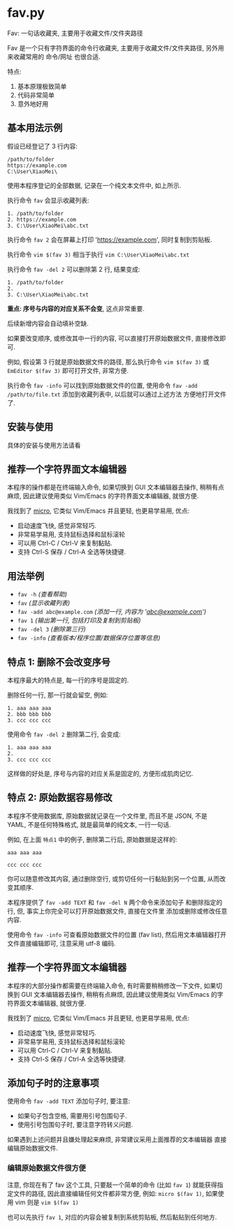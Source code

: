 # fav.py

Fav: 一句话收藏夹, 主要用于收藏文件/文件夹路径

Fav 是一个只有字符界面的命令行收藏夹, 主要用于收藏文件/文件夹路径,
另外用来收藏常用的 命令/网址 也很合适.

特点:

1. 基本原理极致简单
2. 代码非常简单
3. 意外地好用

## 基本用法示例

假设已经登记了 3 行内容:

```text
/path/to/folder
https://example.com
C:\User\XiaoMei\
```

使用本程序登记的全部数据, 记录在一个纯文本文件中, 如上所示.

执行命令 `fav` 会显示收藏列表:

```text
1. /path/to/folder
2. https://example.com
3. C:\User\XiaoMei\abc.txt
```

执行命令 `fav 2` 会在屏幕上打印 'https://example.com', 同时复制到剪贴板.

执行命令 `vim $(fav 3)` 相当于执行 `vim C:\User\XiaoMei\abc.txt`

执行命令 `fav -del 2` 可以删除第 2 行, 结果变成:

```text
1. /path/to/folder
2.
3. C:\User\XiaoMei\abc.txt
```

**重点: 序号与内容的对应关系不会变**, 这点非常重要.

后续新增内容会自动填补空缺.

如果要改变顺序, 或修改其中一行的内容, 可以直接打开原始数据文件, 直接修改即可.

例如, 假设第 3 行就是原始数据文件的路径, 那么执行命令
`vim $(fav 3)` 或 `EmEditor $(fav 3)` 即可打开文件, 非常方便.

执行命令 `fav -info` 可以找到原始数据文件的位置, 使用命令
`fav -add /path/to/file.txt` 添加到收藏列表中, 以后就可以通过上述方法
方便地打开文件了.

## 安装与使用

具体的安装与使用方法请看 []()

## 推荐一个字符界面文本编辑器

本程序的操作都是在终端输入命令, 如果切换到 GUI 文本编辑器去操作,
稍稍有点麻烦, 因此建议使用类似 Vim/Emacs 的字符界面文本编辑器, 就很方便.

我找到了 [micro](https://github.com/zyedidia/micro), 它类似 Vim/Emacs
并且更轻, 也更易学易用, 优点:

- 启动速度飞快, 感觉非常轻巧.
- 非常易学易用, 支持鼠标选择和鼠标滚轮
- 可以用 Ctrl-C / Ctrl-V 来复制黏贴.
- 支持 Ctrl-S 保存 / Ctrl-A 全选等快捷键.

## 用法举例

- `fav -h` *(查看帮助)*
- `fav` *(显示收藏列表)*
- `fav -add abc@example.com` *(添加一行, 内容为 'abc@example.com')*
- `fav 1` *(输出第一行, 包括打印及复制到剪贴板)*
- `fav -del 3` *(删除第三行)*
- `fav -info` *(查看版本/程序位置/数据保存位置等信息)*

## 特点 1: 删除不会改变序号

本程序最大的特点是, 每一行的序号是固定的.

删除任何一行, 那一行就会留空, 例如:

```text
1. aaa aaa aaa
2. bbb bbb bbb
3. ccc ccc ccc
```

使用命令 `fav -del 2` 删除第二行, 会变成:

```text
1. aaa aaa aaa
2.
3. ccc ccc ccc
```

这样做的好处是, 序号与内容的对应关系是固定的, 方便形成肌肉记忆.

## 特点 2: 原始数据容易修改

本程序不使用数据库, 原始数据就记录在一个文件里, 而且不是 JSON, 不是 YAML,
不是任何特殊格式, 就是最简单的纯文本, 一行一句话.

例如, 在上面 `特点1` 中的例子, 删除第二行后, 原始数据是这样的:

```text
aaa aaa aaa

ccc ccc ccc
```

你可以随意修改其内容, 通过删除空行, 或剪切任何一行黏贴到另一个位置,
从而改变其顺序.

本程序提供了 `fav -add TEXT` 和 `fav -del N` 两个命令来添加句子
和删除指定的行, 但, 事实上你完全可以打开原始数据文件, 直接在文件里
添加或删除或修改任意内容.

使用命令 `fav -info` 可查看原始数据文件的位置 (fav list),
然后用文本编辑器打开文件直接编辑即可, 注意采用 utf-8 编码.

## 推荐一个字符界面文本编辑器

本程序的大部分操作都需要在终端输入命令, 有时需要稍稍修改一下文件,
如果切换到 GUI 文本编辑器去操作, 稍稍有点麻烦, 因此建议使用类似
Vim/Emacs 的字符界面文本编辑器, 就很方便.

我找到了 [micro](https://github.com/zyedidia/micro), 它类似 Vim/Emacs
并且更轻, 也更易学易用, 优点:

- 启动速度飞快, 感觉非常轻巧.
- 非常易学易用, 支持鼠标选择和鼠标滚轮
- 可以用 Ctrl-C / Ctrl-V 来复制黏贴.
- 支持 Ctrl-S 保存 / Ctrl-A 全选等快捷键.

## 添加句子时的注意事项

使用命令 `fav -add TEXT` 添加句子时, 要注意:

- 如果句子包含空格, 需要用引号包围句子.
- 使用引号包围句子时, 要注意字符转义问题.

如果遇到上述问题并且嫌处理起来麻烦, 非常建议采用上面推荐的文本编辑器
直接编辑原始数据文件.

### 编辑原始数据文件很方便

注意, 你现在有了 fav 这个工具, 只要敲一个简单的命令 (比如 `fav 1`)
就能获得指定文件的路径, 因此直接编辑任何文件都非常方便, 例如:
`micro $(fav 1)`, 如果使用 vim 则是 `vim $(fav 1)`

也可以先执行 `fav 1`, 对应的内容会被复制到系统剪贴板,
然后黏贴到任何地方.
